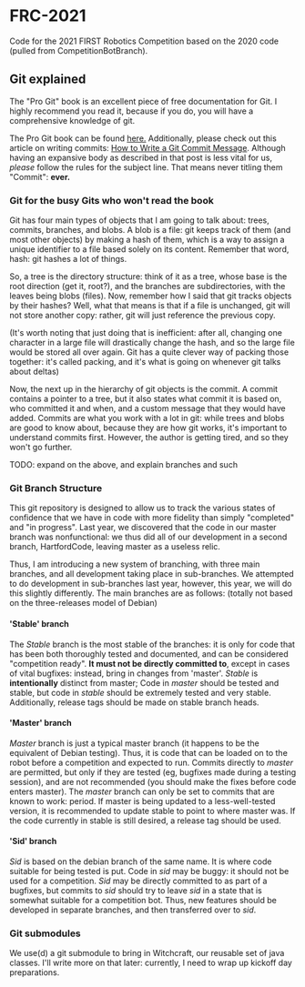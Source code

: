 # FRC-2021

Code for the 2021 FIRST Robotics Competition based on the 2020 code (pulled from CompetitionBotBranch).

## Git explained

The "Pro Git" book is an excellent piece of free documentation for Git.  I highly recommend you read it, because if you do, you will have a comprehensive knowledge of git.  

The Pro Git book can be found [here.](https://git-scm.com/book/en/v2)
Additionally, please check out this article on writing commits: [How to Write a Git Commit Message](https://chris.beams.io/posts/git-commit/).  Although having an expansive body as described in that post is less vital for us, *please* follow the rules for the subject line.  That means never titling them "Commit": **ever.**

### Git for the busy Gits who won't read the book

Git has four main types of objects that I am going to talk about: trees, commits, branches, and blobs.  A blob is a file: git keeps track of them (and most other objects) by making a hash of them, which is a way to assign a unique identifier to a file based solely on its content.  Remember that word, hash: git hashes a lot of things.

So, a tree is the directory structure: think of it as a tree, whose base is the root direction (get it, root?), and the branches are subdirectories, with the leaves being blobs (files).  Now, remember how I said that git tracks objects by their hashes?  Well, what that means is that if a file is unchanged, git will not store another copy: rather, git will just reference the previous copy.

(It's worth noting that just doing that is inefficient: after all, changing one character in a large file will drastically change the hash, and so the large file would be stored all over again.  Git has a quite clever way of packing those together: it's called packing, and it's what is going on whenever git talks about deltas)

Now, the next up in the hierarchy of git objects is the commit.  A commit contains a pointer to a tree, but it also states what commit it is based on, who committed it and when, and a custom message that they would have added.  Commits are what you work with a lot in git: while trees and blobs are good to know about, because they are how git works, it's important to understand commits first.  However, the author is getting tired, and so they won't go further.

TODO: expand on the above, and explain branches and such

### Git Branch Structure

This git repository is designed to allow us to track the various states of confidence
that we have in code with more fidelity than simply "completed" and "in progress".
Last year, we discovered that the code in our master branch was nonfunctional: we thus
did all of our development in a second branch, HartfordCode, leaving master as a
useless relic.

Thus, I am introducing a new system of branching, with three main branches, and all
development taking place in sub-branches.  We attempted to do development in sub-branches
last year, however, this year, we will do this slightly differently.  The main branches are
as follows: (totally not based on the three-releases model of Debian)

#### 'Stable' branch

The *Stable* branch is the most stable of the branches: it is only for code that has been
both thoroughly tested and documented, and can be considered "competition ready".  **It
must not be directly committed to**, except in cases of vital bugfixes: instead, bring
in changes from 'master'.  *Stable* is **intentionally** distinct from master; Code
in *master* should be tested and stable, but code in *stable* should be extremely tested
and very stable.  Additionally, release tags should be made on stable branch heads.

#### 'Master' branch

*Master* branch is just a typical master branch (it happens to be the equivalent of Debian
testing).  Thus, it is code that can be loaded on to the robot before a competition and
expected to run.  Commits directly to *master* are permitted, but only if they are tested
(eg, bugfixes made during a testing session), and are not recommended (you should make the
fixes before code enters master).  The *master* branch can only be set to commits that are
known to work: period.  If master is being updated to a less-well-tested version, it is
recommended to update stable to point to where master was.  If the code currently in stable
is still desired, a release tag should be used.

#### 'Sid' branch

*Sid* is based on the debian branch of the same name.  It is where code suitable  for being
tested is put.  Code in *sid* may be buggy: it should not be used for a competition.
*Sid* may be directly committed to as part of a bugfixes, but commits to *sid* should
try to leave *sid* in a state that is somewhat suitable for a competition bot.  Thus,
new features should be developed in separate branches, and then transferred over to *sid*.

### Git submodules

We use(d) a git submodule to bring in Witchcraft, our reusable set of java classes.  I'll
write more on that later: currently, I need to wrap up kickoff day preparations.
